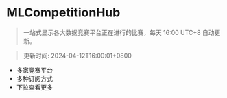 # MLCompetitionHub

> 一站式显示各大数据竞赛平台正在进行的比赛，每天 16:00 UTC+8 自动更新。
  
> 更新时间: 2024-04-12T16:00:01+0800 

* 多家竞赛平台
* 多种订阅方式
* 下拉查看更多